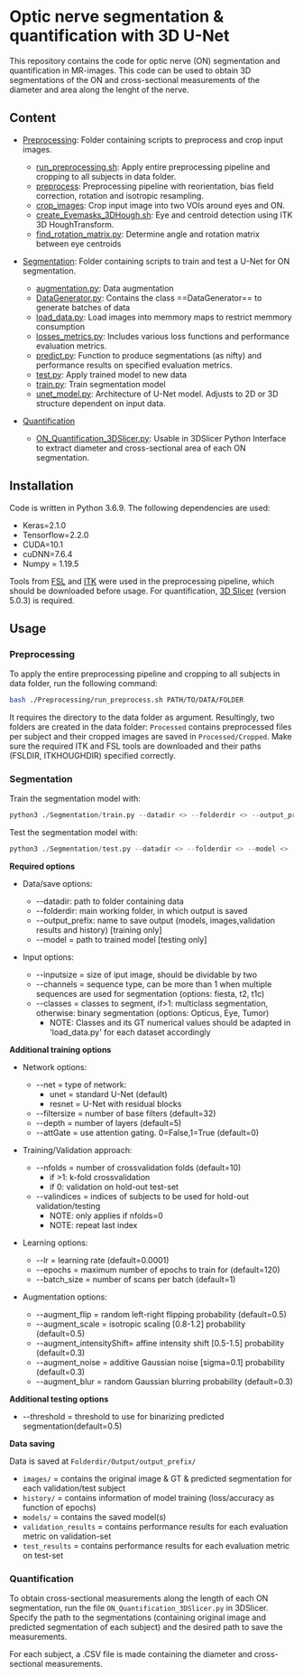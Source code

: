 # Optic nerve segmentation & quantification with 3D U-Net

This repository contains the code for optic nerve (ON) segmentation and quantification in MR-images. This code can be used to obtain 3D segmentations of the ON and cross-sectional measurements of the diameter and area along the lenght of the nerve.

## Content
- [Preprocessing](https://github.com/SvElst/Optic_Nerve_Segmentation_3DU-Net/tree/master/Preprocessing): Folder containing scripts to preprocess and crop input images.
  * [run_preprocessing.sh](https://github.com/SvElst/Optic_Nerve_Segmentation_3DU-Net/blob/master/Preprocessing/run_preprocessing.sh): Apply entire preprocessing pipeline and cropping to all subjects in data folder.
  * [preprocess](https://github.com/SvElst/Optic_Nerve_Segmentation_3DU-Net/blob/master/Preprocessing/preprocess.sh): Preprocessing pipeline with reorientation, bias field correction, rotation and isotropic resampling.
  * [crop_images](https://github.com/SvElst/Optic_Nerve_Segmentation_3DU-Net/blob/master/Preprocessing/crop_images.sh): Crop input image into two VOIs around eyes and ON. 
  * [create_Eyemasks_3DHough.sh](https://github.com/SvElst/Optic_Nerve_Segmentation_3DU-Net/blob/master/Preprocessing/create_Eyemasks_3DHough.sh): Eye and centroid detection using ITK 3D HoughTransform. 
  * [find_rotation_matrix.py](https://github.com/SvElst/Optic_Nerve_Segmentation_3DU-Net/blob/master/Preprocessing/find_rotation_matrix.py): Determine angle and rotation matrix between eye centroids


- [Segmentation](https://github.com/SvElst/Optic_Nerve_Segmentation_3DU-Net/tree/master/Segmentation): Folder containing scripts to train and test a U-Net for ON segmentation.
   * [augmentation.py](https://github.com/SvElst/Optic_Nerve_Segmentation_3DU-Net/blob/master/Segmentation/augmentation.py): Data augmentation
   * [DataGenerator.py](https://github.com/SvElst/Optic_Nerve_Segmentation_3DU-Net/blob/master/Segmentation/DataGenerator.py): Contains the class ==DataGenerator== to generate batches of data
   * [load_data.py](https://github.com/SvElst/Optic_Nerve_Segmentation_3DU-Net/blob/master/Segmentation/load_data.py): Load images into memmory maps to restrict memmory consumption
   * [losses_metrics.py](https://github.com/SvElst/Optic_Nerve_Segmentation_3DU-Net/blob/master/Segmentation/losses_metrics.py): Includes various loss functions and performance evaluation metrics.
   * [predict.py](https://github.com/SvElst/Optic_Nerve_Segmentation_3DU-Net/blob/master/Segmentation/predict.py): Function to produce segmentations (as nifty) and performance results on specified evaluation metrics.
   * [test.py](https://github.com/SvElst/Optic_Nerve_Segmentation_3DU-Net/blob/master/Segmentation/test.py): Apply trained model to new data
   * [train.py](https://github.com/SvElst/Optic_Nerve_Segmentation_3DU-Net/blob/master/Segmentation/train.py): Train segmentation model
   * [unet_model.py](https://github.com/SvElst/Optic_Nerve_Segmentation_3DU-Net/blob/master/Segmentation/unet_model.py): Architecture of U-Net model. Adjusts to 2D or 3D structure dependent on input data. 


- [Quantification](https://github.com/SvElst/Optic_Nerve_Segmentation_3DU-Net/tree/master/Quantification)
    * [ON_Quantification_3DSlicer.py](https://github.com/SvElst/Optic_Nerve_Segmentation_3DU-Net/blob/master/Quantification/ON_quantification_3DSlicer.py): Usable in 3DSlicer Python Interface to extract diameter and cross-sectional area of each ON segmentation.

## Installation
Code is written in Python 3.6.9. 
The following dependencies are used: 
* Keras=2.1.0
* Tensorflow=2.2.0
* CUDA=10.1
* cuDNN=7.6.4
* Numpy = 1.19.5

Tools from [FSL](https://fsl.fmrib.ox.ac.uk/fsl/fslwiki) and [ITK](https://itk.org/) were used in the preprocessing pipeline, which should be downloaded before usage. For quantification, [3D Slicer](https://www.slicer.org/) (version 5.0.3) is required.

## Usage

### Preprocessing
To apply the entire preprocessing pipeline and cropping to all subjects in data folder, run the following command: 
```bash
bash ./Preprocessing/run_preprocess.sh PATH/TO/DATA/FOLDER
 ``` 
It requires the directory to the data folder as argument. 
Resultingly, two folders are created in the data folder: `Processed` contains preprocessed files per subject and their cropped images are saved in `Processed/Cropped`. Make sure the required ITK and FSL tools are downloaded and their paths (FSLDIR, ITKHOUGHDIR) specified correctly. 

### Segmentation
Train the segmentation model with: 
```python
python3 ./Segmentation/train.py --datadir <> --folderdir <> --output_prefix <> --inputsize <> --channels <> --classes <>
 ``` 

Test the segmentation model with:
```python
python3 ./Segmentation/test.py --datadir <> --folderdir <> --model <> --inputsize <> --channels <> --classes <>
 ``` 

**Required options**
* Data/save options:
	* --datadir: path to folder containing data
	* --folderdir: main working folder, in which output is saved
	* --output_prefix: name to save output (models, images,validation results and history) [training only]
    * --model = path to trained model [testing only]

* Input options:
	* --inputsize = size of iput image, should be dividable by two
	* --channels = sequence type, can be more than 1 when multiple sequences are used for segmentation (options: fiesta, t2, t1c)
	* --classes = classes to segment, if>1: multiclass segmentation, otherwise: binary segmentation (options: Opticus, Eye, Tumor)
		* NOTE: Classes and its GT numerical values should be adapted in 'load_data.py' for each dataset accordingly

**Additional training options**
* Network options:
	* --net = type of network:
	    * unet = standard U-Net (default)
 	    * resnet = U-Net with residual blocks
	* --filtersize = number of base filters (default=32)
	* --depth = number of layers (default=5)
	* --attGate = use attention gating. 0=False,1=True (default=0)


* Training/Validation approach:
	* --nfolds = number of crossvalidation folds (default=10)
	    * if >1: k-fold crossvalidation
	    * if 0:  validation on hold-out test-set
	* --valindices = indices of subjects to be used for hold-out validation/testing
	    * NOTE: only applies if nfolds=0
	    * NOTE: repeat last index
		

* Learning options:
	* --lr = learning rate (default=0.0001)
	* --epochs = maximum number of epochs to train for (default=120)
	* --batch_size = number of scans per batch (default=1)


* Augmentation options:
	* --augment_flip = random left-right flipping probability (default=0.5)
	* --augment_scale = isotropic scaling [0.8-1.2] probability (default=0.5)
	* --augment_intensityShift= affine intensity shift [0.5-1.5] probability (default=0.3)
	* --augment_noise = additive Gaussian noise [sigma=0.1] probability (default=0.3)
	* --augment_blur = random Gaussian blurring probability (default=0.3)

**Additional testing options**
* --threshold = threshold to use for binarizing predicted segmentation(default=0.5)

**Data saving**

Data is saved at `Folderdir/Output/output_prefix/` 
* `images/` = contains the original image & GT & predicted segmentation for each validation/test subject
* `history/` = contains information of model training (loss/accuracy as function of epochs)
* `models/` = contains the saved model(s)
* `validation_results` = contains performance results for each evaluation metric on validation-set
* `test_results` = contains performance results for each evaluation metric on test-set


### Quantification
To obtain cross-sectional measurements along the length of each ON segmentation, run the file `ON_Quantification_3DSlicer.py` in 3DSlicer. 
Specify the path to the segmentations (containing original image and predicted segmentation of each subject) and the desired path to save the measurements. 

For each subject, a .CSV file is made containing the diameter and cross-sectional measurements.

